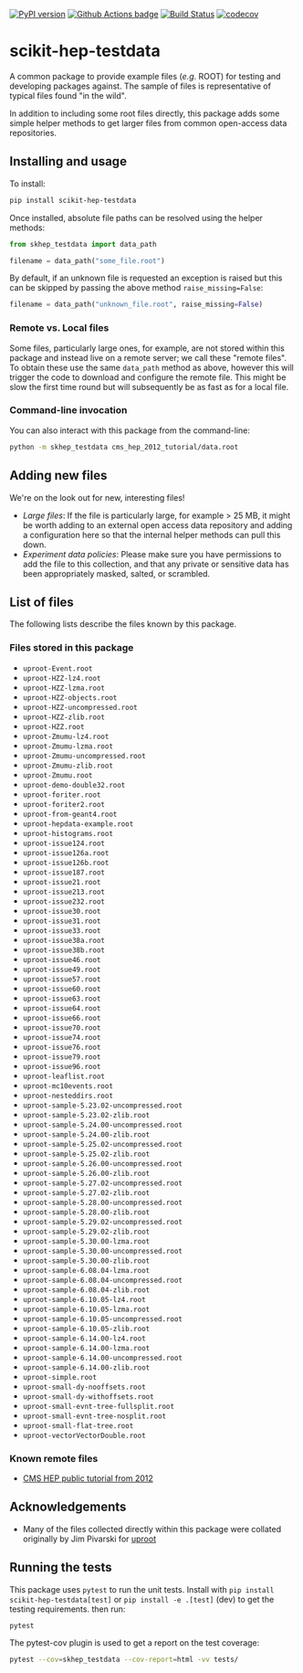 [![PyPI version](https://img.shields.io/pypi/v/scikit-hep-testdata.svg?longCache=true)](https://pypi.org/project/scikit-hep-testdata/)
[![Github Actions badge](https://github.com/scikit-hep/scikit-hep-testdata/workflows/CI/badge.svg)](https://github.com/scikit-hep/scikit-hep-testdata/actions)
[![Build Status](https://travis-ci.com/scikit-hep/scikit-hep-testdata.svg?branch=master)](https://travis-ci.com/scikit-hep/scikit-hep-testdata)
[![codecov](https://img.shields.io/codecov/c/github/scikit-hep/scikit-hep-testdata/master.svg?longCache=true)](https://codecov.io/gh/scikit-hep/scikit-hep-testdata)

scikit-hep-testdata
===================

A common package to provide example files (*e.g*. ROOT) for testing and developing packages against.
The sample of files is representative of typical files found "in the wild".

In addition to including some root files directly, this package adds some simple helper methods to
get larger files from common open-access data repositories.

## Installing and usage
To install:
```bash
pip install scikit-hep-testdata
```

Once installed, absolute file paths can be resolved using the helper methods:
``` python
from skhep_testdata import data_path

filename = data_path("some_file.root")
```
By default, if an unknown file is requested an exception is raised but this can be skipped by passing the above method `raise_missing=False`:
```python
filename = data_path("unknown_file.root", raise_missing=False)
```

### Remote vs. Local files
Some files, particularly large ones, for example, are not stored within this package and instead live on a remote server; we call these "remote files".
To obtain these use the same `data_path` method as above, however this will trigger the code to download and configure the remote file. 
This might be slow the first time round but will subsequently be as fast as for a local file.

### Command-line invocation
You can also interact with this package from the command-line:
```bash
python -m skhep_testdata cms_hep_2012_tutorial/data.root
```

## Adding new files
We're on the look out for new, interesting files!
- *Large files*: If the file is particularly large, for example > 25 MB, it might be worth adding to an external open access data repository and adding a configuration here so that the internal helper methods can pull this down.
- *Experiment data policies*: Please make sure you have permissions to add the file to this collection, and that any private or sensitive data has been appropriately masked, salted, or scrambled.

## List of files
The following lists describe the files known by this package.

### Files stored in this package
- `uproot-Event.root`
- `uproot-HZZ-lz4.root`
- `uproot-HZZ-lzma.root`
- `uproot-HZZ-objects.root`
- `uproot-HZZ-uncompressed.root`
- `uproot-HZZ-zlib.root`
- `uproot-HZZ.root`
- `uproot-Zmumu-lz4.root`
- `uproot-Zmumu-lzma.root`
- `uproot-Zmumu-uncompressed.root`
- `uproot-Zmumu-zlib.root`
- `uproot-Zmumu.root`
- `uproot-demo-double32.root`
- `uproot-foriter.root`
- `uproot-foriter2.root`
- `uproot-from-geant4.root`
- `uproot-hepdata-example.root`
- `uproot-histograms.root`
- `uproot-issue124.root`
- `uproot-issue126a.root`
- `uproot-issue126b.root`
- `uproot-issue187.root`
- `uproot-issue21.root`
- `uproot-issue213.root`
- `uproot-issue232.root`
- `uproot-issue30.root`
- `uproot-issue31.root`
- `uproot-issue33.root`
- `uproot-issue38a.root`
- `uproot-issue38b.root`
- `uproot-issue46.root`
- `uproot-issue49.root`
- `uproot-issue57.root`
- `uproot-issue60.root`
- `uproot-issue63.root`
- `uproot-issue64.root`
- `uproot-issue66.root`
- `uproot-issue70.root`
- `uproot-issue74.root`
- `uproot-issue76.root`
- `uproot-issue79.root`
- `uproot-issue96.root`
- `uproot-leaflist.root`
- `uproot-mc10events.root`
- `uproot-nesteddirs.root`
- `uproot-sample-5.23.02-uncompressed.root`
- `uproot-sample-5.23.02-zlib.root`
- `uproot-sample-5.24.00-uncompressed.root`
- `uproot-sample-5.24.00-zlib.root`
- `uproot-sample-5.25.02-uncompressed.root`
- `uproot-sample-5.25.02-zlib.root`
- `uproot-sample-5.26.00-uncompressed.root`
- `uproot-sample-5.26.00-zlib.root`
- `uproot-sample-5.27.02-uncompressed.root`
- `uproot-sample-5.27.02-zlib.root`
- `uproot-sample-5.28.00-uncompressed.root`
- `uproot-sample-5.28.00-zlib.root`
- `uproot-sample-5.29.02-uncompressed.root`
- `uproot-sample-5.29.02-zlib.root`
- `uproot-sample-5.30.00-lzma.root`
- `uproot-sample-5.30.00-uncompressed.root`
- `uproot-sample-5.30.00-zlib.root`
- `uproot-sample-6.08.04-lzma.root`
- `uproot-sample-6.08.04-uncompressed.root`
- `uproot-sample-6.08.04-zlib.root`
- `uproot-sample-6.10.05-lz4.root`
- `uproot-sample-6.10.05-lzma.root`
- `uproot-sample-6.10.05-uncompressed.root`
- `uproot-sample-6.10.05-zlib.root`
- `uproot-sample-6.14.00-lz4.root`
- `uproot-sample-6.14.00-lzma.root`
- `uproot-sample-6.14.00-uncompressed.root`
- `uproot-sample-6.14.00-zlib.root`
- `uproot-simple.root`
- `uproot-small-dy-nooffsets.root`
- `uproot-small-dy-withoffsets.root`
- `uproot-small-evnt-tree-fullsplit.root`
- `uproot-small-evnt-tree-nosplit.root`
- `uproot-small-flat-tree.root`
- `uproot-vectorVectorDouble.root`


### Known remote files
- [CMS HEP public tutorial from 2012](http://opendata.cern.ch/record/50)

## Acknowledgements
- Many of the files collected directly within this package were collated originally by Jim Pivarski for [uproot](https://github.com/scikit-hep/uproot)

## Running the tests
This package uses `pytest` to run the unit tests. Install with `pip install scikit-hep-testdata[test]` or `pip install -e .[test]` (dev) to get the testing requirements.
then run:

```bash
pytest
```

The pytest-cov plugin is used to get a report on the test coverage:

```bash
pytest --cov=skhep_testdata --cov-report=html -vv tests/
```
